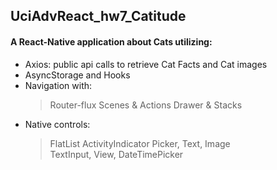 ## UciAdvReact_hw7_Catitude

#### A React-Native application about Cats utilizing: 
   * Axios: public api calls to retrieve Cat Facts and Cat images
   * AsyncStorage and Hooks
   * Navigation with:
    	> Router-flux Scenes & Actions
    	> Drawer & Stacks
   * Native controls:
   		> FlatList
   		> ActivityIndicator
    	> Picker, Text, Image  
    	> TextInput, View, DateTimePicker